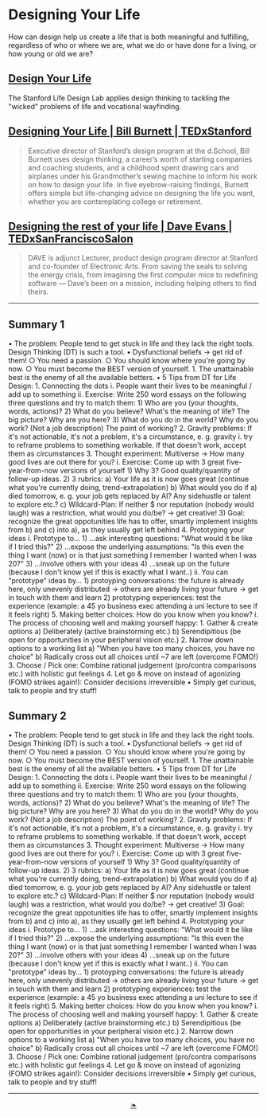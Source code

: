 # Designing Your Life

How can design help us create a life that is both meaningful and fulfilling, regardless of who or where we are, what we do or have done for a living, or how young or old we are?

## [Design Your Life]( http://lifedesignlab.stanford.edu/ )

The Stanford Life Design Lab applies design thinking to tackling the "wicked" problems of life and vocational wayfinding.


## [Designing Your Life | Bill Burnett | TEDxStanford]( https://www.youtube.com/watch?v=SemHh0n19LA )

> Executive director of Stanford’s design program at the d.School, Bill Burnett uses design thinking, a career’s worth of starting companies and coaching students, and a childhood spent drawing cars and airplanes under his Grandmother’s sewing machine to inform his work on how to design your life. In five eyebrow-raising findings, Burnett offers simple but life-changing advice on designing the life you want, whether you are contemplating college or retirement.


## [Designing the rest of your life | Dave Evans | TEDxSanFranciscoSalon]( https://www.youtube.com/watch?v=fkvIwq7oxzM )

> DAVE is adjunct Lecturer, product design program director at Stanford and co-founder of Electronic Arts. From saving the seals to solving the energy crisis, from imagining the first computer mice to redefining software — Dave’s been on a mission, including helping others to find theirs.

***

## Summary 1

• The problem: People tend to get stuck in life and they lack the right tools. Design Thinking (DT) is such a tool.
• Dysfunctional beliefs -> get rid of them!
    ○ You need a passion.
    ○ You should know where you're going by now.
    ○ You must become the BEST version of yourself.
        1. The unattainable best is the enemy of all the available betters.
 • 5 Tips from DT for Life Design:
    1. Connecting the dots
       i. People want their lives to be meaningful / add up to something
       ii. Exercise: Write 250 word essays on the following three questions and try to match them:
          1) Who are you (your thoughts, words, actions)?
          2) What do you believe? What's the meaning of life? The big picture? Why are you here?
          3) What do you do in the world? Why do you work? (Not a job description) The point of working?
    2. Gravity problems: If it's not actionable, it's not a problem, it's a circumstance, e. g. gravity
       i. try to reframe problems to something workable. If that doesn't work, accept them as circumstances
    3. Thought experiment: Multiverse -> How many good lives are out there for you?
       i. Exercise: Come up with 3 great five-year-from-now versions of yourself
          1) Why 3? Good quality/quantity of follow-up ideas.
          2) 3 rubrics:
             a) Your life as it is now goes great (continue what you're currently doing, trend-extrapolation)
             b) What would you do if a) died tomorrow, e. g. your job gets replaced by AI? Any sidehustle or talent to explore etc.?
             c) Wildcard-Plan: If neither $ nor reputation (nobody would laugh) was a restriction, what would you do/be? -> get creative!
          3) Goal: recognize the great oppotunities life has to offer, smartly implement insights from b) and c) into a), as they usually get left behind
    4. Prototyping your ideas
       i. Prototype to…
          1) …ask interesting questions: "What would it be like if I tried this?"
          2) …expose the underlying assumptions: "Is this even the thing I want (now) or is that just something I remember I wanted when I was 20?"
          3) …involve others with your ideas
          4) …sneak up on the future (because I don't know yet if this is exactly what I want..)
       ii. You can "prototype" ideas by…
          1) protoyping conversations: the future is already here, only unevenly distributed -> others are already living your future -> get in touch with them and learn
          2) prototyping experiences: test the experience (example: a 45 yo business exec attending a uni lecture to see if it feels right)
    5. Making better choices: How do you know when you know?
       i. The process of choosing well and making yourself happy:
          1. Gather & create options
             a) Deliberately (active brainstorming etc.)
             b) Serendipitious (be open for opportunities in your peripheral vision etc.)
          2. Narrow down options to a working list
             a) "When you have too many choices, you have no choice"
             b) Radically cross out all choices until ~7 are left (overcome FOMO!)
          3. Choose / Pick one: Combine rational judgement (pro/contra comparisons etc.) with holistic gut feelings
          4. Let go & move on instead of agonizing (FOMO strikes again!): Consider decisions irreversible
 • Simply get curious, talk to people and try stuff!


## Summary 2

 • The problem: People tend to get stuck in life and they lack the right tools. Design Thinking (DT) is such a tool.
• Dysfunctional beliefs -> get rid of them!
    ○ You need a passion.
    ○ You should know where you're going by now.
    ○ You must become the BEST version of yourself.
        1. The unattainable best is the enemy of all the available betters.
 • 5 Tips from DT for Life Design:
    1. Connecting the dots
       i. People want their lives to be meaningful / add up to something
       ii. Exercise: Write 250 word essays on the following three questions and try to match them:
          1) Who are you (your thoughts, words, actions)?
          2) What do you believe? What's the meaning of life? The big picture? Why are you here?
          3) What do you do in the world? Why do you work? (Not a job description) The point of working?
    2. Gravity problems: If it's not actionable, it's not a problem, it's a circumstance, e. g. gravity
       i. try to reframe problems to something workable. If that doesn't work, accept them as circumstances
    3. Thought experiment: Multiverse -> How many good lives are out there for you?
       i. Exercise: Come up with 3 great five-year-from-now versions of yourself
          1) Why 3? Good quality/quantity of follow-up ideas.
          2) 3 rubrics:
             a) Your life as it is now goes great (continue what you're currently doing, trend-extrapolation)
             b) What would you do if a) died tomorrow, e. g. your job gets replaced by AI? Any sidehustle or talent to explore etc.?
             c) Wildcard-Plan: If neither $ nor reputation (nobody would laugh) was a restriction, what would you do/be? -> get creative!
          3) Goal: recognize the great oppotunities life has to offer, smartly implement insights from b) and c) into a), as they usually get left behind
    4. Prototyping your ideas
       i. Prototype to…
          1) …ask interesting questions: "What would it be like if I tried this?"
          2) …expose the underlying assumptions: "Is this even the thing I want (now) or is that just something I remember I wanted when I was 20?"
          3) …involve others with your ideas
          4) …sneak up on the future (because I don't know yet if this is exactly what I want..)
       ii. You can "prototype" ideas by…
          1) protoyping conversations: the future is already here, only unevenly distributed -> others are already living your future -> get in touch with them and learn
          2) prototyping experiences: test the experience (example: a 45 yo business exec attending a uni lecture to see if it feels right)
    5. Making better choices: How do you know when you know?
       i. The process of choosing well and making yourself happy:
          1. Gather & create options
             a) Deliberately (active brainstorming etc.)
             b) Serendipitious (be open for opportunities in your peripheral vision etc.)
          2. Narrow down options to a working list
             a) "When you have too many choices, you have no choice"
             b) Radically cross out all choices until ~7 are left (overcome FOMO!)
          3. Choose / Pick one: Combine rational judgement (pro/contra comparisons etc.) with holistic gut feelings
          4. Let go & move on instead of agonizing (FOMO strikes again!): Consider decisions irreversible
 • Simply get curious, talk to people and try stuff!



 ***

<center title="hello!" ><a href=javascript:window.scrollTo(0,0); class=aDingbat > ❧ </a></center>

